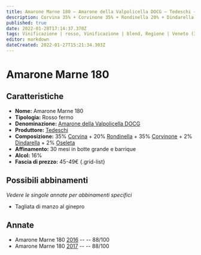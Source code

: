```yaml
---
title: Amarone Marne 180 – Amarone della Valpolicella DOCG – Tedeschi – Veneto (IT) – 45-49€ – 3★
description: Corvina 35% + Corvinone 35% + Rondinella 20% + Dindarella 2% + Oseleta 2% + Altre | Tagliata di manzo al ginepro
published: true
date: 2022-01-28T17:14:37.370Z
tags: Vinificazione | rosso, Vinificazione | blend, Regione | Veneto (IT), Vinificazione | fermo, Prezzi | 45-49€, Vitigni | Corvina, Vitigni | Rondinella, Vitigni | Corvinone, Vitigni | Dindarella, Vitigni | Oseleta, Valutazioni | 3 stelle, Alimento | manzo, Cottura | tagliata, Aromatizzazione | al ginepro
editor: markdown
dateCreated: 2022-01-27T15:21:34.303Z
---
```


# Amarone Marne 180

## Caratteristiche
- **Nome:** <span class="nome">Amarone Marne 180</span>
- **Tipologia:** Rosso fermo
- **Denominazione:** <span class="denominazione">[Amarone della Valpolicella DOCG](/denominazioni/Italia/Veneto/DOCG/Amarone-della-Valpolicella)</span>
- **Produttore:** <span class="cantina">[Tedeschi](/produttori/Italia/Veneto/Tedeschi)</span> 
- **Composizione:** 35% [Corvina](/vitigni/Italia/corvina) + 20% [Rondinella](/vitigni/Italia/rondinella) + 35% [Corvinone](/vitigni/Italia/corvinone) + 2% [Dindarella](/vitigni/Italia/dindarella) + 2% [Oseleta](/vitigni/Italia/oseleta)
- **Affinamento:** 30 mesi in botte grande e barrique
- **Alcol:** 16%
- **Fascia di prezzo:** 45-49€
{.grid-list}

## Possibili abbinamenti
*Vedere le singole annate per abbinamenti specifici*

- Tagliata di manzo al ginepro

## Annate
- Amarone Marne 180 [2016](vini/Italia/Veneto/Tedeschi/Amarone-Maternigo-Riserva/2016) -- <span class="star-3"></span> -- 88/100
- Amarone Marne 180 [2017](vini/Italia/Veneto/Tedeschi/Amarone-Maternigo-Riserva/2017) -- <span class="star-3"></span> -- 88/100

